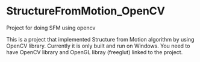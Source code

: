 StructureFromMotion_OpenCV
==========================

Project for doing SFM using opencv

This is a project that implemented Structure from Motion algorithm by using OpenCV library. Currently it is only built 
and run on Windows.
You need to have OpenCV library and OpenGL libray (freeglut) linked to the project.
